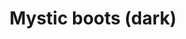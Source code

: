 ---
layout: item
title: Mystic boots (dark)
item-id: 4107
datatable: true
id: 4107
name: "Mystic boots (dark)"
members: true
lowalch: 4000
highalch: 6000
examine: "Dark magical boots."
monsters:
  - id: 443
    name: "Infernal Mage"
    members: true
    combat_level: 66
    wiki_url: "https://oldschool.runescape.wiki/w/Infernal_Mage"
    drops:
      - quantity: "1"
        rarity: 0.001953125
    image: "https://oldschool.runescape.wiki/images/thumb/1/13/Infernal_Mage.png/150px-Infernal_Mage.png?f3e68"
  - id: 7396
    name: "Malevolent Mage"
    members: true
    combat_level: 162
    wiki_url: "https://oldschool.runescape.wiki/w/Malevolent_Mage"
    drops:
      - quantity: "1"
        rarity: 0.001953125
    image: "https://oldschool.runescape.wiki/images/thumb/4/42/Malevolent_Mage.png/150px-Malevolent_Mage.png?5594e"
---